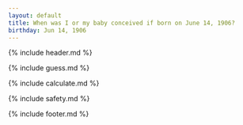 ```yaml
---
layout: default
title: When was I or my baby conceived if born on June 14, 1906?
birthday: Jun 14, 1906
---
```


{% include header.md %}

{% include guess.md %}

{% include calculate.md %}

{% include safety.md %}

{% include footer.md %}



